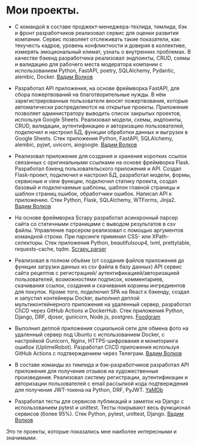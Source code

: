 # Мои проекты.

- С командой в составе проджект-менеджера-техлида, тимлида, бэк и фронт разработчиков реализовал сервис для оценки развития компании. Сервис позволяет отслеживать такие показатели, как: текучесть кадров, уровень конфликтности и доверия в коллективе, измерять эмоциональный климат, узнать о внутренних проблемах. В качестве бэкенд разработчика реализовал эндпоинты, CRUD, схемы и валидацию для рабочего места модератора компании с использованием Python, FastAPI, poetry, SQLAlchemy, Pydantic, alembic, Docker. [Вадим Волков](https://github.com/VadimVolkov87/)

- Разработал API приложения, на основе фреймворка FastAPI, для сбора пожертвований на благотворительные нужды. В нём зарегистрированные пользователи вносят пожертвования, которые автоматически распределяются на открытые проекты. Приложение позволяет администратору выводить список закрытых проектов, используя Google Sheets. Реализовал модели, схемы, эндпоинты, CRUD, валидации, аутентификацию и авторизацию пользователей, подключил и настроил БД, функции обработки данных и выгрузки в Google Sheets. Стек приложения Python, FastAPI, SQLAlchemy, alembic, pyjwt, uvicorn, aiogoogle. [Вадим Волков](https://github.com/VadimVolkov87/)

- Реализовал приложение для создания и хранения коротких ссылок связанных с оригинальными ссылками на основе фреймворка Flask. Разработал бэкенд пользовательского приложения и API. Создал Flask-проект, подключил и настроил БД, разработал модели, формы, сервисные и view функции, подключил статику проекта, создал базовый и подключаемые шаблоны, шаблон главной страницы и шаблон страниц ошибок, обработчики ошибок. Написал API к приложению. Стек Python, Flask, SQLAlchemy, WTForms, Jinja2. [Вадим Волков](https://github.com/VadimVolkov87/)

- На основе фреймворка Scrapy разработал асинхронный парсер сайта со статичными страницами с выводом результатов в csv файлы. Управление парсером реализовал с помощью аргументов командной строки. При парсинге применил CSS- или XPath-селекторы. Стек приложения Python, beautifulsoup4, lxml, prettytable, requests-cache, tqdm. [Scrapy_parser](https://github.com/VadimVolkov87/scrapy_parser_pep)

- Реализовал в полном объёме (от создания файлов приложения до функции загрузки данных из csv файла в базу данных) API сервис сайта рецептов с регистрацией/ аутентификацией/авторизацией пользователей, возможностями подписок, комментариев, скачивания ссылок, создания и скачивания корзины ингредиентов для покупок. Кроме того, подключил SPA на React к бэкенду, создал и запустил контейнеры Docker, выполнил деплой мультиконтейнерного приложения на удаленный сервер, разработал CI\CD через GitHub Actions и DockerHub. Стек приложения Python, Django, DRF, djoser, gunicorn, Node.js, postgres. [Foodgram](https://github.com/VadimVolkov87/foodgram)

- Выполнил деплой приложения социальной сети для обмена фото на удаленный сервер под Ubuntu с использованием Docker, с настройкой Gunicorn, Nginx, HTTPS-шифрования и мониторинга ошибок (UptimeRobot). Разработал CI\CD приложения используя GitHub Actions с подтверждением через Телеграм. [Вадим Волков](https://github.com/VadimVolkov87/)

- В составе команды из тимлида и бэк-разработчиков разработал API приложения для получения отзывов на художественные произведения. Реализовал систему регистрации, аутентификации и авторизации пользователей с email рассылкой кода подтверждения для получения JWT-токена на Python, DRF, PyJWT. [YaMDb](https://github.com/VadimVolkov87/api_yamdb)

- Разработал тесты для сервисов публикаций и заметок на Django с использованием pytest и unittest. Тесты покрывают весь функционал сервисов (более 95%). Стек Python, pytest, unittest, Django.
[Вадим Волков](https://github.com/VadimVolkov87/)

Это те проекты, которые показались мне наиболее интересными и значимыми.
